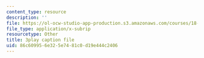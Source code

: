 ```yaml
---
content_type: resource
description: ''
file: https://ol-ocw-studio-app-production.s3.amazonaws.com/courses/18-02-multivariable-calculus-fall-2007/86c609956e325e7481c0d19e444c2406_BChhAS1sFvA.vtt
file_type: application/x-subrip
resourcetype: Other
title: 3play caption file
uid: 86c60995-6e32-5e74-81c0-d19e444c2406
---
```

